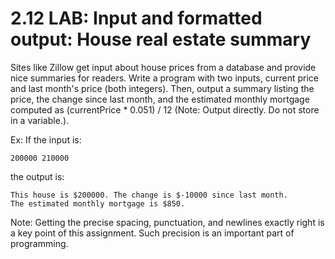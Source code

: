 # 2.12 LAB: Input and formatted output: House real estate summary
Sites like Zillow get input about house prices from a database and provide nice summaries for readers. Write a program with two inputs, current price and last month's price (both integers). Then, output a summary listing the price, the change since last month, and the estimated monthly mortgage computed as (currentPrice * 0.051) / 12 (Note: Output directly. Do not store in a variable.).

Ex: If the input is:
```
200000 210000
```
the output is:
```
This house is $200000. The change is $-10000 since last month.
The estimated monthly mortgage is $850.
```
Note: Getting the precise spacing, punctuation, and newlines exactly right is a key point of this assignment. Such precision is an important part of programming.

